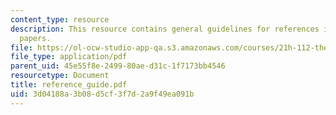 ```yaml
---
content_type: resource
description: This resource contains general guidelines for references in history research
  papers.
file: https://ol-ocw-studio-app-qa.s3.amazonaws.com/courses/21h-112-the-american-revolution-spring-2006/3d04188a3b08d5cf3f7d2a9f49ea091b_reference_guide.pdf
file_type: application/pdf
parent_uid: 45e55f8e-2499-80ae-d31c-1f7173bb4546
resourcetype: Document
title: reference_guide.pdf
uid: 3d04188a-3b08-d5cf-3f7d-2a9f49ea091b
---
```

